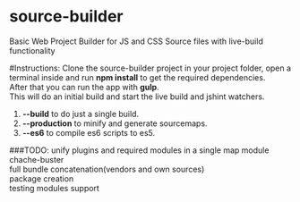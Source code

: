 # source-builder
Basic Web Project Builder for JS and CSS Source files with live-build functionality  

#Instructions:
Clone the source-builder project in your project folder, open a terminal inside and run **npm install** to get the required dependencies.  
After that you can run the app with **gulp**.  
This will do an initial build and start the live build and jshint watchers.  
1. **--build** to do just a single build.  
2. **--production** to minify and generate sourcemaps.  
3. **--es6** to compile es6 scripts to es5.  

###TODO:
unify plugins and required modules in a single map module  
chache-buster  
full bundle concatenation(vendors and own sources)  
package creation  
testing modules support  
